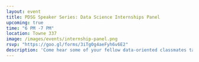 ```yaml
---
layout: event
title: PDSG Speaker Series: Data Science Internships Panel
upcoming: true
time: "6 PM -7 PM"
location: Towne 337
image: /images/events/internship-panel.png
rsvp: "https://goo.gl/forms/3iTg0g4aeFyh6v6E2"
description: 'Come hear some of your fellow data-oriented classmates talk about their summer internship experiences.'
---
```




